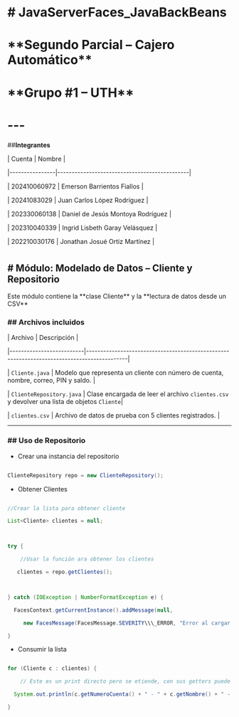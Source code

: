 # **# JavaServerFaces\_JavaBackBeans**  

# **\*\*Segundo Parcial – Cajero Automático\*\***  

# **\*\*Grupo #1 – UTH\*\***

# 

# ---



\##**Integrantes**



| Cuenta         | Nombre                                       |

|----------------|----------------------------------------------|

| 202410060972   | Emerson Barrientos Fiallos                   |

| 20241083029    | Juan Carlos López Rodríguez                  |

| 202330060138   | Daniel de Jesús Montoya Rodríguez            |

| 202310040339   | Ingrid Lisbeth Garay Velásquez               |

| 202210030176   | Jonathan Josué Ortiz Martínez                |

# 



## \#  Módulo: Modelado de Datos – Cliente y Repositorio





Este módulo contiene la \*\*clase Cliente\*\* y la \*\*lectura de datos desde un CSV\*\*



### \## Archivos incluidos



| Archivo                  | Descripción                                                                                |

|--------------------------|--------------------------------------------------------------------------------------------|

| `Cliente.java`           | Modelo que representa un cliente con número de cuenta, nombre, correo, PIN y saldo.        |

| `ClienteRepository.java` | Clase encargada de leer el archivo `clientes.csv` y devolver una lista de objetos `Cliente`|

| `clientes.csv`           | Archivo de datos de prueba con 5 clientes registrados.                                     |



---



### \## Uso de Repositorio



* Crear una instancia del repositorio



```java

ClienteRepository repo = new ClienteRepository();

```



* Obtener Clientes



```java

//Crear la lista para obtener cliente

List<Cliente> clientes = null;



try {

	//Usar la función ara obtener los clientes

   clientes = repo.getClientes();



} catch (IOException | NumberFormatException e) {

  FacesContext.getCurrentInstance().addMessage(null,

     new FacesMessage(FacesMessage.SEVERITY\\\_ERROR, "Error al cargar clientes", e.getMessage()));

}

```

* Consumir la lista



```java

for (Cliente c : clientes) {

	// Este es un print directo pero se etiende, con sus getters puede usar los datos

  System.out.println(c.getNumeroCuenta() + " - " + c.getNombre() + " - " + c.getSaldo());

}

```

